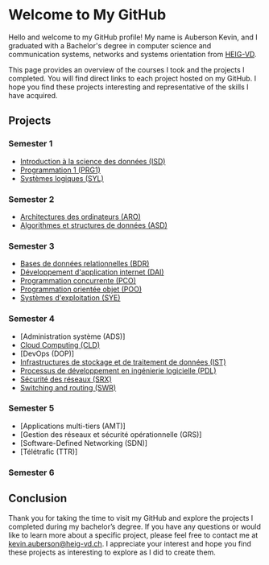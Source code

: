# Welcome to My GitHub

Hello and welcome to my GitHub profile! My name is Auberson Kevin, and I graduated with a Bachelor's degree in computer science and communication systems, networks and systems orientation from [HEIG-VD](https://heig-vd.ch/).

This page provides an overview of the courses I took and the projects I completed. You will find direct links to each project hosted on my GitHub. I hope you find these projects interesting and representative of the skills I have acquired.

## Projects
### Semester 1
- [Introduction à la science des données (ISD)](https://github.com/kevinAuberson/ISD)
- [Programmation 1 (PRG1)](https://github.com/kevinAuberson/PRG1)
- [Systèmes logiques (SYL)](https://github.com/kevinAuberson/SYL)
### Semester 2
- [Architectures des ordinateurs (ARO)](https://github.com/kevinAuberson/ARO)
- [Algorithmes et structures de données (ASD)](https://github.com/kevinAuberson/ASD)
### Semester 3
- [Bases de données relationnelles (BDR)](https://github.com/kevinAuberson/BDR)
- [Développement d'application internet (DAI)](https://github.com/kevinAuberson/DAI)
- [Programmation concurrente (PCO)](https://github.com/kevinAuberson/PCO)
- [Programmation orientée objet (POO)](https://github.com/kevinAuberson/POO)
- [Systèmes d'exploitation (SYE)](https://github.com/kevinAuberson/SYE)
### Semester 4
- [Administration système (ADS)]
- [Cloud Computing (CLD)](https://github.com/kevinAuberson/CLD)
- [DevOps (DOP)]
- [Infrastructures de stockage et de traitement de données (IST)](https://github.com/kevinAuberson/IST)
- [Processus de développement en ingénierie logicielle (PDL)](https://github.com/kevinAuberson/PDL)
- [Sécurité des réseaux (SRX)](https://github.com/kevinAuberson/SRX)
- [Switching and routing (SWR)](https://github.com/kevinAuberson/SWR)
### Semester 5
- [Applications multi-tiers (AMT)]
- [Gestion des réseaux et sécurité opérationnelle (GRS)]
- [Software-Defined Networking (SDN)]
- [Télétrafic (TTR)]
### Semester 6
## Conclusion

Thank you for taking the time to visit my GitHub and explore the projects I completed during my bachelor’s degree. If you have any questions or would like to learn more about a specific project, please feel free to contact me at kevin.auberson@heig-vd.ch. I appreciate your interest and hope you find these projects as interesting to explore as I did to create them.
